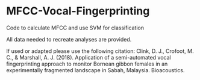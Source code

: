 # MFCC-Vocal-Fingerprinting
Code to calculate MFCC and use SVM for classification

All data needed to recreate analyses are provided.

If used or adapted please use the following citation:
Clink, D. J., Crofoot, M. C., & Marshall, A. J. (2018). Application of a semi-automated vocal fingerprinting 
approach to monitor Bornean gibbon females in an experimentally fragmented landscape in Sabah, Malaysia. Bioacoustics. 

